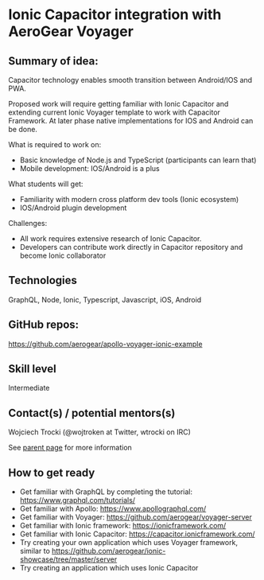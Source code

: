 # Ionic Capacitor integration with AeroGear Voyager
 

## Summary of idea:

Capacitor technology enables smooth transition between Android/IOS and PWA.

Proposed work will require getting familiar with Ionic Capacitor and extending current Ionic Voyager template 
to work with Capacitor Framework. At later phase native implementations for IOS and Android can be done.

 
What is required to work on:

* Basic knowledge of Node.js and TypeScript (participants can learn that)
* Mobile development: IOS/Android is a plus
 

What students will get:

* Familiarity with modern cross platform dev tools (Ionic ecosystem)
* IOS/Android plugin development
 

Challenges:

* All work requires extensive research of Ionic Capacitor.
* Developers can contribute work directly in Capacitor repository and become Ionic collaborator
 

## Technologies

GraphQL, Node, Ionic, Typescript, Javascript, iOS, Android

## GitHub repos: 

https://github.com/aerogear/apollo-voyager-ionic-example 

## Skill level

Intermediate

## Contact(s) / potential mentors(s)

Wojciech Trocki (@wojtroken at Twitter, wtrocki on IRC)

See [parent page](../README.md) for more information

## How to get ready

* Get familiar with GraphQL by completing the tutorial: https://www.graphql.com/tutorials/
* Get familiar with Apollo: https://www.apollographql.com/
* Get familiar with Voyager: https://github.com/aerogear/voyager-server
* Get familiar with Ionic framework: https://ionicframework.com/
* Get familiar with Ionic Capacitor: https://capacitor.ionicframework.com/
* Try creating your own application which uses Voyager framework, similar to https://github.com/aerogear/ionic-showcase/tree/master/server
* Try creating an application which uses Ionic Capacitor 